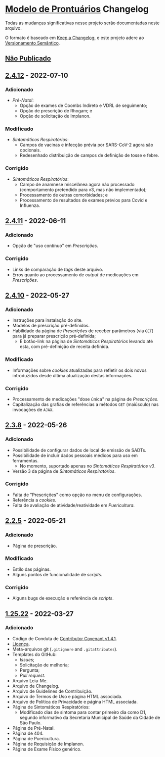 # [Modelo de Prontuários](https://github.com/Nereare/modelos-pront) Changelog

Todas as mudanças significativas nesse projeto serão documentadas neste arquivo.

O formato é baseado em [Keep a Changelog](https://keepachangelog.com/en/1.0.0/), e este projeto adere ao [Versionamento Semântico](https://semver.org/spec/v2.0.0.html).

## [Não Publicado][Unreleased]

## [2.4.12] - 2022-07-10
### Adicionado
- *Pré-Natal*:
  - Opção de exames de Coombs Indireto e VDRL de seguimento;
  - Opção de prescrição de Rhogam; e
  - Opção de solicitação de Implanon.
### Modificado
- *Sintomáticos Respiratórios*:
  - Campos de vacinas e infecção prévia por SARS-CoV-2 agora são opcionais.
  - Redesenhado distribuição de campos de definição de tosse e febre.
### Corrigido
- *Sintomáticos Respiratórios*:
  - Campo de anamnese miscelânea agora não processado (comportamento pretendido para v3, mas não implementado);
  - Processamento de outras comorbidades; e
  - Processamento de resultados de exames prévios para Covid e Influenza.

## [2.4.11] - 2022-06-11
### Adicionado
- Opção de "uso contínuo" em *Prescrições*.
### Corrigido
- Links de comparação de *tags* deste arquivo.
- Erros quanto ao processamento de *output* de medicações em *Prescrições*.

## [2.4.10] - 2022-05-27
### Adicionado
- Instruções para instalação do site.
- Modelos de prescrição pré-definidos.
- Habilidade da página de *Prescrições* de receber parâmetros (via `GET`) para já preparar prescrição pré-definida;
  - E botão-link na página de *Sintomáticos Respiratórios* levando até esta, com pré-definição de receita definida.
### Modificado
- Informações sobre *cookies* atualizadas para refletir os dois novos introduzidos desde última atualização destas informações.
### Corrigido
- Processamento de medicações "dose única" na página de *Prescrições*.
- Capitalização das grafias de referências a métodos `GET` (maiúsculo) nas invocações de `AJAX`.

## [2.3.8] - 2022-05-26
### Adicionado
- Possibilidade de configurar dados de local de emissão de SADTs.
- Possibilidade de incluir dados pessoais médicos para uso em ferramentas.
  - No momento, suportado apenas no *Sintomáticos Respiratórios v3*.
- Versão 3 da página de *Sintomáticos Respiratórios*.
### Corrigido
- Falta de "Prescrições" como opção no menu de configurações.
- Referência a *cookies*.
- Falta de avaliação de atividade/reatividade em *Puericultura*.

## [2.2.5] - 2022-05-21
### Adicionado
- Página de prescrição.
### Modificado
- Estilo das páginas.
- Alguns pontos de funcionalidade de *scripts*.
### Corrigido
- Alguns bugs de execução e referência de *scripts*.

## [1.25.22] - 2022-03-27
### Adicionado
- Código de Conduta de [Contributor Covenant v1.4.1](https://www.contributor-covenant.org/).
- [Licença](LICENSE.md).
- Meta-arquivos git (`.gitignore` and `.gitattributes`).
- Templates do GitHub:
  - *Issues*;
  - Solicitação de melhoria;
  - Pergunta;
  - *Pull request*.
- Arquivo Leia-Me.
- Arquivo de Changelog.
- Arquivo de Guidelines de Contribuição.
- Arquivo de Termos de Uso e página HTML associada.
- Arquivo de Política de Privacidade e página HTML associada.
- Página de Sintomáticos Respiratórios:
  - Modificado dias de sintoma para contar primeiro dia como D1, segundo informativo da Secretaria Municipal de Saúde da Cidade de São Paulo.
- Página de Pré-Natal.
- Página de 404.
- Página de Puericultura.
- Página de Requisição de Implanon.
- Página de Exame Físico genérico.

[Unreleased]: https://github.com/Nereare/modelos-pront/compare/v2.4.12...HEAD
[2.4.12]: https://github.com/Nereare/modelos-pront/compare/v2.4.11...v2.4.12
[2.4.11]: https://github.com/Nereare/modelos-pront/compare/v2.4.10...v2.4.11
[2.4.10]: https://github.com/Nereare/modelos-pront/compare/v2.3.8...v2.4.10
[2.3.8]: https://github.com/Nereare/modelos-pront/compare/v2.2.5...v2.3.8
[2.2.5]: https://github.com/Nereare/modelos-pront/compare/v1.25.22...v2.2.5
[1.25.22]: https://github.com/Nereare/modelos-pront/releases/tag/v1.25.22

